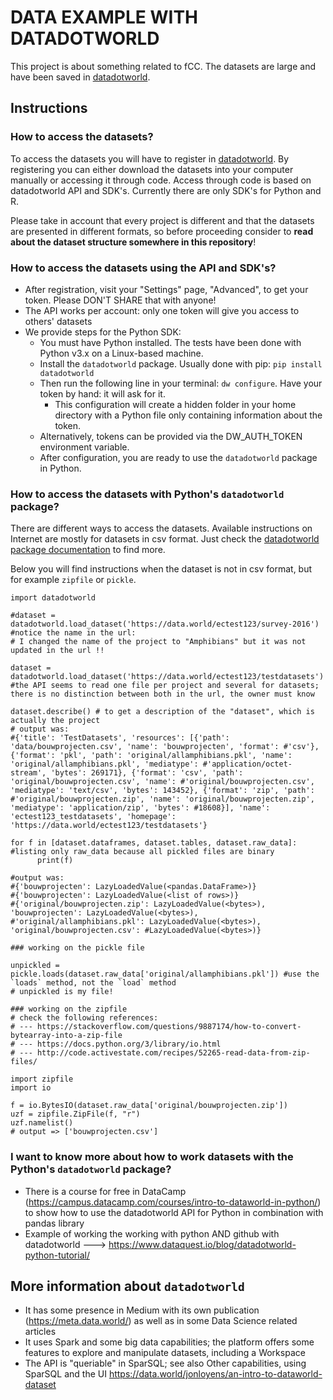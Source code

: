 # DATA EXAMPLE WITH DATADOTWORLD

This project is about something related to fCC. The datasets are large and have been saved in [datadotworld](https://data.world/).

## Instructions

### How to access the datasets?

To access the datasets you will have to register in [datadotworld](https://data.world/). By registering you can either download the datasets into your computer manually or accessing it through code. Access through code is based on datadotworld API and SDK's. Currently there are only SDK's for Python and R.

Please take in account that every project is different and that the datasets are presented in different formats, so before proceeding consider to **read about the dataset structure somewhere in this repository**!

### How to access the datasets using the API and SDK's?

* After registration, visit your "Settings" page, "Advanced", to get your token. Please DON'T SHARE that with anyone!
* The API works per account: only one token will give you access to others' datasets
* We provide steps for the Python SDK:
  * You must have Python installed. The tests have been done with Python v3.x on a Linux-based machine.
  * Install the `datadotworld` package. Usually done with pip: `pip install datadotworld`
  * Then run the following line in your terminal: `dw configure`. Have your token by hand: it will ask for it.
    * This configuration will create a hidden folder in your home directory with a Python file only containing information about the token.
  * Alternatively, tokens can be provided via the DW_AUTH_TOKEN environment variable.
  * After configuration, you are ready to use the `datadotworld` package in Python.
  
### How to access the datasets with Python's `datadotworld` package?

There are different ways to access the datasets. Available instructions on Internet are mostly for datasets in csv format. Just check the [datadotworld package documentation](https://pypi.python.org/pypi/datadotworld) to find more.

Below you will find instructions when the dataset is not in csv format, but for example `zipfile` or `pickle`.

```
import datadotworld

#dataset = datadotworld.load_dataset('https://data.world/ectest123/survey-2016') #notice the name in the url: 
# I changed the name of the project to "Amphibians" but it was not updated in the url !!

dataset = datadotworld.load_dataset('https://data.world/ectest123/testdatasets') #the API seems to read one file per project and several for datasets; there is no distinction between both in the url, the owner must know

dataset.describe() # to get a description of the "dataset", which is actually the project
# output was:
#{'title': 'TestDatasets', 'resources': [{'path': 'data/bouwprojecten.csv', 'name': 'bouwprojecten', 'format': #'csv'}, {'format': 'pkl', 'path': 'original/allamphibians.pkl', 'name': 'original/allamphibians.pkl', 'mediatype': #'application/octet-stream', 'bytes': 269171}, {'format': 'csv', 'path': 'original/bouwprojecten.csv', 'name': #'original/bouwprojecten.csv', 'mediatype': 'text/csv', 'bytes': 143452}, {'format': 'zip', 'path': #'original/bouwprojecten.zip', 'name': 'original/bouwprojecten.zip', 'mediatype': 'application/zip', 'bytes': #18608}], 'name': 'ectest123_testdatasets', 'homepage': 'https://data.world/ectest123/testdatasets'}

for f in [dataset.dataframes, dataset.tables, dataset.raw_data]: #listing only raw_data because all pickled files are binary
      print(f)

#output was:
#{'bouwprojecten': LazyLoadedValue(<pandas.DataFrame>)}
#{'bouwprojecten': LazyLoadedValue(<list of rows>)}
#{'original/bouwprojecten.zip': LazyLoadedValue(<bytes>), 'bouwprojecten': LazyLoadedValue(<bytes>), #'original/allamphibians.pkl': LazyLoadedValue(<bytes>), 'original/bouwprojecten.csv': #LazyLoadedValue(<bytes>)}

### working on the pickle file

unpickled = pickle.loads(dataset.raw_data['original/allamphibians.pkl']) #use the `loads` method, not the `load` method
# unpickled is my file!

### working on the zipfile
# check the following references:
# --- https://stackoverflow.com/questions/9887174/how-to-convert-bytearray-into-a-zip-file
# --- https://docs.python.org/3/library/io.html
# --- http://code.activestate.com/recipes/52265-read-data-from-zip-files/

import zipfile
import io

f = io.BytesIO(dataset.raw_data['original/bouwprojecten.zip'])
uzf = zipfile.ZipFile(f, "r")
uzf.namelist() 
# output => ['bouwprojecten.csv']

```

### I want to know more about how to work datasets with the Python's `datadotworld` package?

* There is a course for free in DataCamp (https://campus.datacamp.com/courses/intro-to-dataworld-in-python/) to show how to use the datadotworld API for Python in combination with pandas library
* Example of working the working with python AND github with datadotworld ---> https://www.dataquest.io/blog/datadotworld-python-tutorial/

## More information about `datadotworld`

* It has some presence in Medium with its own publication (https://meta.data.world/) as well as in some Data Science related articles
* It uses Spark and some big data capabilities; the platform offers some features to explore and manipulate datasets, including a Workspace
* The API is "queriable" in SparSQL; see also Other capabilities, using SparSQL and the UI https://data.world/jonloyens/an-intro-to-dataworld-dataset
